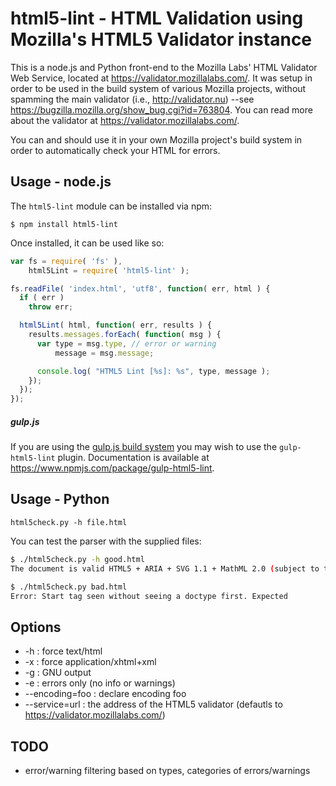 html5-lint - HTML Validation using Mozilla's HTML5 Validator instance
==========

This is a node.js and Python front-end to the Mozilla Labs' HTML Validator Web Service, located at https://validator.mozillalabs.com/.  It was setup in order to be used in the build system of various Mozilla projects, without spamming the main validator (i.e., http://validator.nu) --see https://bugzilla.mozilla.org/show_bug.cgi?id=763804.  You can read more about the validator at https://validator.mozillalabs.com/.

You can and should use it in your own Mozilla project's build system in order to automatically check your HTML for errors.

Usage - node.js
-------

The `html5-lint` module can be installed via npm:

`$ npm install html5-lint`

Once installed, it can be used like so:

```javascript
var fs = require( 'fs' ),
    html5Lint = require( 'html5-lint' );

fs.readFile( 'index.html', 'utf8', function( err, html ) {
  if ( err )
    throw err;

  html5Lint( html, function( err, results ) {
    results.messages.forEach( function( msg ) {
      var type = msg.type, // error or warning
          message = msg.message;

      console.log( "HTML5 Lint [%s]: %s", type, message );
    });
  });
});
````

##### gulp.js

If you are using the [gulp.js build system](http://gulpjs.com/) you may wish to use the `gulp-html5-lint` plugin. Documentation is available at https://www.npmjs.com/package/gulp-html5-lint.

Usage - Python
-------

`html5check.py -h file.html`

You can test the parser with the supplied files:

```bash
$ ./html5check.py -h good.html
The document is valid HTML5 + ARIA + SVG 1.1 + MathML 2.0 (subject to the utter previewness of this service).
```

```bash
$ ./html5check.py bad.html
Error: Start tag seen without seeing a doctype first. Expected
```

Options
--------

* -h : force text/html
* -x : force application/xhtml+xml
* -g : GNU output
* -e : errors only (no info or warnings)
* --encoding=foo : declare encoding foo
* --service=url  : the address of the HTML5 validator (defautls to https://validator.mozillalabs.com/)

TODO
--------

* error/warning filtering based on types, categories of errors/warnings
